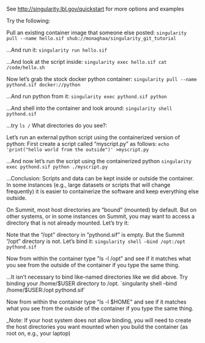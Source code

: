 See http://singularity.lbl.gov/quickstart for more options and examples

Try the following:

 Pull an existing container image that someone else posted:
`singularity pull --name hello.sif shub://monaghaa/singularity_git_tutorial`

…And run it:
`singularity run hello.sif`

 …And look at the script inside:
`singularity exec hello.sif cat /code/hello.sh`

 Now let’s grab the stock docker python container:
`singularity pull --name pythond.sif docker://python`

 …And run python from it:
`singularity exec pythond.sif python`

…And shell into the container and look around:
`singularity shell pythond.sif`

 …try `ls /` What directories do you see?:

Let’s run an external python script using the containerized version of python:
First create a script called “myscript.py” as follows:
`echo 'print("hello world from the outside")' >myscript.py`

…And now let’s run the script using the containerized python
`singularity exec pythond.sif python ./myscript.py`

…Conclusion: Scripts and data can be kept inside or outside the container.
In some instances (e.g., large datasets or scripts that will change frequently)
it is easier to containerize the software and keep everything else outside.

On Summit, most host directories are “bound” (mounted) by default.
But on other systems, or in some instances on Summit,
you may want to access a directory that is not already mounted.
Let’s try it:

Note that the “/opt” directory in ”pythond.sif” is empty.
But the Summit ”/opt” directory is not.  Let’s bind it:
`singularity shell –bind /opt:/opt pythond.sif`

Now from within the container type "ls -l /opt" and see if it matches
what you see from the outside of the container if you type the same thing.

 …It isn’t necessary to bind like-named directories like we did above.
Try binding your /home/$USER directory to /opt.
`singularity shell –bind /home/$USER:/opt pythond.sif`

Now from within the container type "ls -l $HOME" and see if it matches
what you see from the outside of the container if you type the same thing.

_Note: If your host system does not allow binding, you will need to create the host directories you want mounted when you build the container (as root on, e.g., your laptop)
